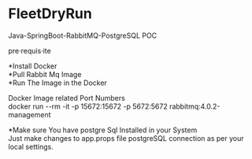 # FleetDryRun
Java-SpringBoot-RabbitMQ-PostgreSQL POC

pre·requis·ite <br />

*Install Docker <br />
*Pull Rabbit Mq Image <br />
*Run The Image in the Docker <br /> 

Docker Image related Port Numbers <br />
docker run --rm -it -p 15672:15672 -p 5672:5672 rabbitmq:4.0.2-management <br />

*Make sure You have postgre Sql Installed in your System <br />
Just make changes to app.props file postgreSQL connection as per your local settings. <br />
